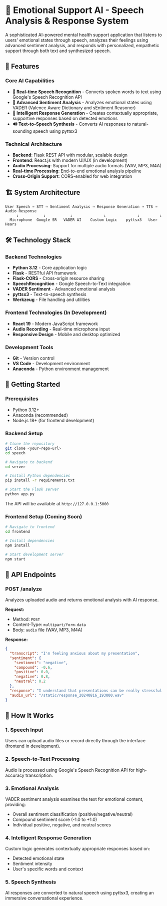 # 🎤 Emotional Support AI - Speech Analysis & Response System

A sophisticated AI-powered mental health support application that listens to users' emotional states through speech, analyzes their feelings using advanced sentiment analysis, and responds with personalized, empathetic support through both text and synthesized speech.

## 🚀 Features

### **Core AI Capabilities**
- **🎯 Real-time Speech Recognition** - Converts spoken words to text using Google's Speech Recognition API
- **🧠 Advanced Sentiment Analysis** - Analyzes emotional states using VADER (Valence Aware Dictionary and sEntiment Reasoner)
- **💬 Intelligent Response Generation** - Creates contextually appropriate, supportive responses based on detected emotions
- **🔊 Text-to-Speech Synthesis** - Converts AI responses to natural-sounding speech using pyttsx3

### **Technical Architecture**
- **Backend**: Flask REST API with modular, scalable design
- **Frontend**: React.js with modern UI/UX (in development)
- **Audio Processing**: Support for multiple audio formats (WAV, MP3, M4A)
- **Real-time Processing**: End-to-end emotional analysis pipeline
- **Cross-Origin Support**: CORS-enabled for web integration

## 🏗️ System Architecture

```
User Speech → STT → Sentiment Analysis → Response Generation → TTS → Audio Response
     ↓           ↓           ↓              ↓              ↓         ↓
  Microphone  Google SR   VADER AI    Custom Logic    pyttsx3   User Hears
```

## 🛠️ Technology Stack

### **Backend Technologies**
- **Python 3.12** - Core application logic
- **Flask** - RESTful API framework
- **Flask-CORS** - Cross-origin resource sharing
- **SpeechRecognition** - Google Speech-to-Text integration
- **VADER Sentiment** - Advanced emotional analysis
- **pyttsx3** - Text-to-speech synthesis
- **Werkzeug** - File handling and utilities

### **Frontend Technologies** (In Development)
- **React 19** - Modern JavaScript framework
- **Audio Recording** - Real-time microphone input
- **Responsive Design** - Mobile and desktop optimized

### **Development Tools**
- **Git** - Version control
- **VS Code** - Development environment
- **Anaconda** - Python environment management

## 🚀 Getting Started

### **Prerequisites**
- Python 3.12+
- Anaconda (recommended)
- Node.js 18+ (for frontend development)

### **Backend Setup**
```bash
# Clone the repository
git clone <your-repo-url>
cd speech

# Navigate to backend
cd server

# Install Python dependencies
pip install -r requirements.txt

# Start the Flask server
python app.py
```

The API will be available at `http://127.0.0.1:5000`

### **Frontend Setup** (Coming Soon)
```bash
# Navigate to frontend
cd frontend

# Install dependencies
npm install

# Start development server
npm start
```

## 🔌 API Endpoints

### **POST /analyze**
Analyzes uploaded audio and returns emotional analysis with AI response.

**Request:**
- Method: `POST`
- Content-Type: `multipart/form-data`
- Body: `audio` file (WAV, MP3, M4A)

**Response:**
```json
{
  "transcript": "I'm feeling anxious about my presentation",
  "sentiment": {
    "sentiment": "negative",
    "compound": -0.6,
    "positive": 0.0,
    "negative": 0.8,
    "neutral": 0.2
  },
  "response": "I understand that presentations can be really stressful...",
  "audio_url": "/static/response_20240816_193000.wav"
}
```

## 🔬 How It Works

### **1. Speech Input**
Users can upload audio files or record directly through the interface (frontend in development).

### **2. Speech-to-Text Processing**
Audio is processed using Google's Speech Recognition API for high-accuracy transcription.

### **3. Emotional Analysis**
VADER sentiment analysis examines the text for emotional content, providing:
- Overall sentiment classification (positive/negative/neutral)
- Compound sentiment score (-1.0 to +1.0)
- Individual positive, negative, and neutral scores

### **4. Intelligent Response Generation**
Custom logic generates contextually appropriate responses based on:
- Detected emotional state
- Sentiment intensity
- User's specific words and context

### **5. Speech Synthesis**
AI responses are converted to natural speech using pyttsx3, creating an immersive conversational experience.

